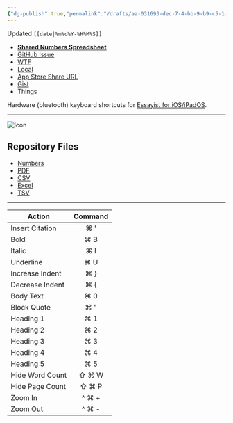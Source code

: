 ```yaml
---
{"dg-publish":true,"permalink":"/drafts/aa-031693-dec-7-4-bb-9-b9-c5-1-c4526-a02395/","dgHomeLink":true,"dgPassFrontmatter":false}
---
```


Updated `[[date|%m%d%Y-%H%M%S]]`

- [**Shared Numbers Spreadsheet**](https://www.icloud.com/numbers/)
- [GitHub Issue](https://github.com/ExtraKeys/keys/issues/)
- [WTF](https://davidblue.wtf/drafts/[[uuid|uuid]].html)
- [Local](shareddocuments:///private/var/mobile/Library/Mobile%20Documents/com~apple~CloudDocs/Written/[[uuid|uuid]].md)
- [App Store Share URL](https://apps.apple.com/us/app/)
- [Gist](https://gist.github.com/extratone/)
- Things

Hardware (bluetooth) keyboard shortcuts for [Essayist for iOS/iPadOS](https://apps.apple.com/us/app/essayist-apa-mla-more/id1537845384).

---

![Icon]()

<script src=""></script>

## Repository Files

- [Numbers](https://github.com/ExtraKeys/keys/blob/main/essayist/EssayistKeyboardShortcuts.numbers)
- [PDF](https://github.com/ExtraKeys/keys/blob/main/essayist/EssayistKeyboardShortcuts.pdf)
- [CSV](https://github.com/ExtraKeys/keys/blob/main/essayist/EssayistKeyboardShortcuts.csv)
- [Excel](https://github.com/ExtraKeys/keys/blob/main/essayist/EssayistKeyboardShortcuts.xlsx)
- [TSV](https://github.com/ExtraKeys/keys/blob/main/essayist/EssayistKeyboardShortcuts.tsv)

---

| Action          | Command |
|-----------------|:-------:|
| Insert Citation | ⌘ '     |
| Bold            | ⌘ B     |
| Italic          | ⌘ I     |
| Underline       | ⌘ U     |
| Increase Indent | ⌘ }     |
| Decrease Indent | ⌘ {     |
| Body Text       | ⌘ 0     |
| Block Quote     | ⌘ "     |
| Heading 1       | ⌘ 1     |
| Heading 2       | ⌘ 2     |
| Heading 3       | ⌘ 3     |
| Heading 4       | ⌘ 4     |
| Heading 5       | ⌘ 5     |
| Hide Word Count | ⇧ ⌘ W   |
| Hide Page Count | ⇧ ⌘ P   |
| Zoom In         | ^ ⌘ +   |
| Zoom Out        | ^ ⌘ -   |